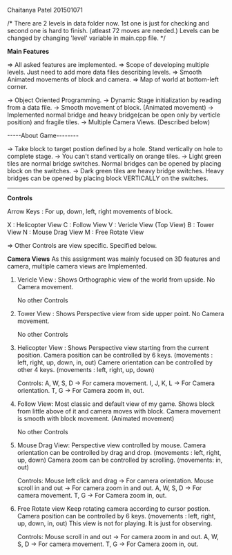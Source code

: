 Chaitanya Patel
201501071

/*
    There are 2 levels in data folder now.
    1st one is just for checking and second one is hard to finish. (atleast 72 moves are needed.)
    Levels can be changed by changing 'level' variable in main.cpp file.
*/

**Main Features**

=> All asked features are implemented.
=> Scope of developing multiple levels. Just need to add more data files describing levels.
=> Smooth Animated movements of block and camera.
=> Map of world at bottom-left corner.

-> Object Oriented Programming.
-> Dynamic Stage initialization by reading from a data file.
-> Smooth movement of block. (Animated movement)
-> Implemented normal bridge and heavy bridge(can be open only by verticle position) and fragile tiles.
-> Multiple Camera Views. (Described below)


-----About Game--------

-> Take block to target postion defined by a hole. Stand vertically on hole to complete stage.
-> You can't stand vertically on orange tiles.
-> Light green tiles are normal bridge switches. Normal bridges can be opened by placing block on the switches.
-> Dark green tiles are heavy bridge switches. Heavy bridges can be opened by placing block VERTICALLY on the switches.

-----------------------


**Controls**

Arrow Keys : For up, down, left, right movements of block.

X : Helicopter View
C : Follow View
V : Vericle View (Top View)
B : Tower View
N : Mouse Drag View
M : Free Rotate View

=> Other Controls are view specific. Specified below.



**Camera Views**
As this assignment was mainly focused on 3D features and camera, multiple camera views are Implemented.

1. Vericle View :
    Shows Orthographic view of the world from upside.
    No Camera movement.

    No other Controls


2. Tower View :
    Shows Perspective view from side upper point.
    No Camera movement.

    No other Controls

3. Helicopter View :
    Shows Perspective view starting from the current position.
    Camera position can be controlled by 6 keys. (movements : left, right, up, down, in, out)
    Camere orientation can be controlled by other 4 keys. (movements : left, right, up, down)

    Controls:
        A, W, S, D -> For camera movement.
        I, J, K, L -> For Camera orientation.
        T, G       -> For Camera zoom in, out.

4. Follow View:
    Most classic and default view of my game.
    Shows block from little above of it and camera moves with block.
    Camera movement is smooth with block movement. (Animated movement)

    No other Controls


5. Mouse Drag View:
    Perspective view controlled by mouse.
    Camera orientation can be controlled by drag and drop. (movements : left, right, up, down)
    Camera zoom can be controlled by scrolling. (movements: in, out)

    Controls:
        Mouse left click and drag -> For camera orientation.
        Mouse scroll in and out -> For camera zoom in and out.
        A, W, S, D -> For camera movement.
        T, G       -> For Camera zoom in, out.

6. Free Rotate view
    Keep rotating camera according to cursor postion.
    Camera position can be controlled by 6 keys. (movements : left, right, up, down, in, out)
    This view is not for playing. It is just for observing.

    Controls:
        Mouse scroll in and out -> For camera zoom in and out.
        A, W, S, D -> For camera movement.
        T, G       -> For Camera zoom in, out.
